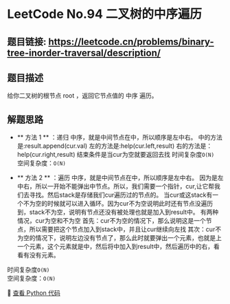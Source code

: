 # LeetCode No.94 二叉树的中序遍历

## 题目链接: https://leetcode.cn/problems/binary-tree-inorder-traversal/description/
## 题目描述
给你二叉树的根节点 root ，返回它节点值的 中序 遍历。



## 解题思路
- ** 方法 1 ** ：递归
中序，就是中间节点在中，所以顺序是左中右。
中的方法是:result.append(cur.val)
左的方法是:help(cur.left,result)
右的方法是：help(cur.right,result)
结束条件是当cur为空就要返回去找
时间复杂度`O(N)`  
空间复杂度：`O(N)`

- ** 方法 2 ** ：遍历
中序，就是中间节点在中，所以顺序是左中右。
因为是左中右，所以一开始不能弹出中节点。所以，我们需要一个指针，cur,让它帮我们去寻找。然后stack是存储我们cur遍历过的节点的。
当cur或这stack有一个不为空的时候就可以进入循环。因为cur不为空说明此时还有节点没遍历到，stack不为空，说明有节点还没有被处理也就是加入到result中。
有两种情况，cur为空和不为空
首先：cur不为空的情况下，那么说明这是一个节点，所以需要把这个节点加入到stack中，并且让cur继续向左找
其次：cur不为空的情况下，说明左边没有节点了，那么此时就要弹出一个元素，也就是上一个元素，这个元素就是中，然后将中加入到result中，然后遍历中的右，看看有没有元素。

时间复杂度`O(N)`  
空间复杂度：`O(N)`

📌 [查看 Python 代码](../solutions/python/No_094_二叉树的中序遍历.py)
